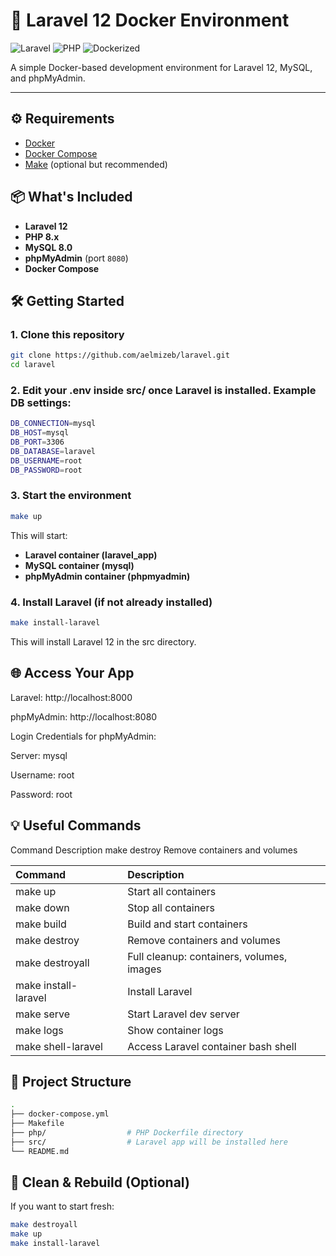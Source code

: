 # 🚀 Laravel 12 Docker Environment

![Laravel](https://img.shields.io/badge/laravel-12-red)
![PHP](https://img.shields.io/badge/PHP-8.3-blue)
![Dockerized](https://img.shields.io/badge/docker-ready-blue?logo=docker)

A simple Docker-based development environment for Laravel 12, MySQL, and phpMyAdmin.

---

## ⚙️ Requirements

- [Docker](https://www.docker.com/)
- [Docker Compose](https://docs.docker.com/compose/)
- [Make](https://www.gnu.org/software/make/) (optional but recommended)

## 📦 What's Included

- **Laravel 12**
- **PHP 8.x**
- **MySQL 8.0**
- **phpMyAdmin** (port `8080`)
- **Docker Compose**



## 🛠️ Getting Started

### 1. Clone this repository

```bash
git clone https://github.com/aelmizeb/laravel.git
cd laravel
```

### 2. Edit your .env inside src/ once Laravel is installed. Example DB settings:

```bash
DB_CONNECTION=mysql
DB_HOST=mysql
DB_PORT=3306
DB_DATABASE=laravel
DB_USERNAME=root
DB_PASSWORD=root
```

### 3. Start the environment

```bash
make up
```

This will start:
- **Laravel container (laravel_app)**
- **MySQL container (mysql)**
- **phpMyAdmin container (phpmyadmin)**

### 4. Install Laravel (if not already installed)

```bash
make install-laravel
```

This will install Laravel 12 in the src directory.

## 🌐 Access Your App
Laravel: http://localhost:8000

phpMyAdmin: http://localhost:8080

Login Credentials for phpMyAdmin:

Server: mysql

Username: root

Password: root


## 💡 Useful Commands

Command	Description
make destroy	Remove containers and volumes

| Command       |             | Description |
|:--------------|:-----------:|:------|
| make up       |             | Start all containers |
| make down     |             | Stop all containers |
| make build    |             | Build and start containers |
| make destroy  |             | Remove containers and volumes |
| make destroyall|            | Full cleanup: containers, volumes, images|
| make install-laravel  |     | Install Laravel |
| make serve    |             | Start Laravel dev server |
| make logs     |             | Show container logs |
| make shell-laravel  |       | Access Laravel container bash shell |

## 📁 Project Structure

```bash
.
├── docker-compose.yml
├── Makefile
├── php/                  # PHP Dockerfile directory
├── src/                  # Laravel app will be installed here
└── README.md
```

## 🧹 Clean & Rebuild (Optional)

If you want to start fresh:

```bash
make destroyall
make up
make install-laravel
```

